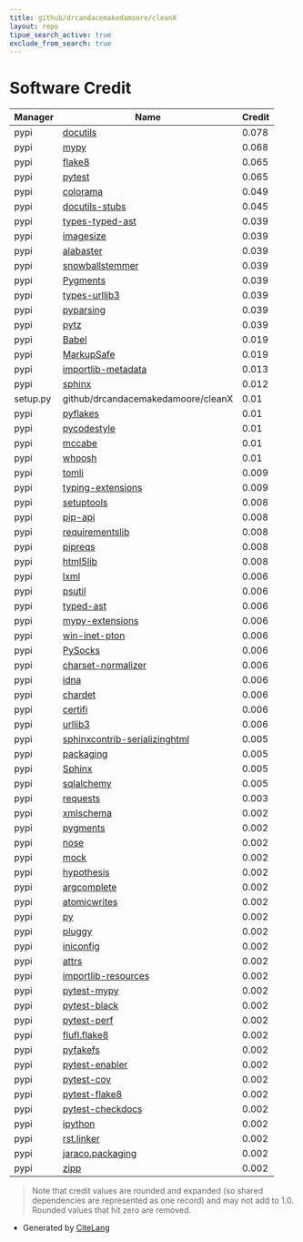 ```yaml
---
title: github/drcandacemakedamoore/cleanX
layout: repo
tipue_search_active: true
exclude_from_search: true
---
```

# Software Credit

|Manager|Name|Credit|
|-------|----|------|
|pypi|[docutils](http://docutils.sourceforge.net/)|0.078|
|pypi|[mypy](http://www.mypy-lang.org/)|0.068|
|pypi|[flake8](https://github.com/pycqa/flake8)|0.065|
|pypi|[pytest](https://docs.pytest.org/en/latest/)|0.065|
|pypi|[colorama](https://github.com/tartley/colorama)|0.049|
|pypi|[docutils-stubs](https://github.com/tk0miya/docutils-stubs)|0.045|
|pypi|[types-typed-ast](https://github.com/python/typeshed)|0.039|
|pypi|[imagesize](https://github.com/shibukawa/imagesize_py)|0.039|
|pypi|[alabaster](https://alabaster.readthedocs.io)|0.039|
|pypi|[snowballstemmer](https://github.com/snowballstem/snowball)|0.039|
|pypi|[Pygments](https://pygments.org/)|0.039|
|pypi|[types-urllib3](https://pypi.org/project/types-urllib3)|0.039|
|pypi|[pyparsing](https://pypi.org/project/pyparsing)|0.039|
|pypi|[pytz](https://pypi.org/project/pytz)|0.039|
|pypi|[Babel](https://pypi.org/project/Babel)|0.019|
|pypi|[MarkupSafe](https://pypi.org/project/MarkupSafe)|0.019|
|pypi|[importlib-metadata](https://github.com/python/importlib_metadata)|0.013|
|pypi|[sphinx](https://www.sphinx-doc.org/)|0.012|
|setup.py|github/drcandacemakedamoore/cleanX|0.01|
|pypi|[pyflakes](https://pypi.org/project/pyflakes)|0.01|
|pypi|[pycodestyle](https://pypi.org/project/pycodestyle)|0.01|
|pypi|[mccabe](https://pypi.org/project/mccabe)|0.01|
|pypi|[whoosh](https://pypi.org/project/whoosh)|0.01|
|pypi|[tomli](https://pypi.org/project/tomli)|0.009|
|pypi|[typing-extensions](https://pypi.org/project/typing-extensions)|0.009|
|pypi|[setuptools](https://pypi.org/project/setuptools)|0.008|
|pypi|[pip-api](https://pypi.org/project/pip-api)|0.008|
|pypi|[requirementslib](https://pypi.org/project/requirementslib)|0.008|
|pypi|[pipreqs](https://pypi.org/project/pipreqs)|0.008|
|pypi|[html5lib](https://pypi.org/project/html5lib)|0.008|
|pypi|[lxml](https://pypi.org/project/lxml)|0.006|
|pypi|[psutil](https://pypi.org/project/psutil)|0.006|
|pypi|[typed-ast](https://pypi.org/project/typed-ast)|0.006|
|pypi|[mypy-extensions](https://pypi.org/project/mypy-extensions)|0.006|
|pypi|[win-inet-pton](https://pypi.org/project/win-inet-pton)|0.006|
|pypi|[PySocks](https://pypi.org/project/PySocks)|0.006|
|pypi|[charset-normalizer](https://pypi.org/project/charset-normalizer)|0.006|
|pypi|[idna](https://pypi.org/project/idna)|0.006|
|pypi|[chardet](https://pypi.org/project/chardet)|0.006|
|pypi|[certifi](https://pypi.org/project/certifi)|0.006|
|pypi|[urllib3](https://pypi.org/project/urllib3)|0.006|
|pypi|[sphinxcontrib-serializinghtml](http://sphinx-doc.org/)|0.005|
|pypi|[packaging](https://github.com/pypa/packaging)|0.005|
|pypi|[Sphinx](https://pypi.org/project/Sphinx)|0.005|
|pypi|[sqlalchemy](https://pypi.org/project/sqlalchemy)|0.005|
|pypi|[requests](https://requests.readthedocs.io)|0.003|
|pypi|[xmlschema](https://github.com/sissaschool/xmlschema)|0.002|
|pypi|[pygments](https://pypi.org/project/pygments)|0.002|
|pypi|[nose](https://pypi.org/project/nose)|0.002|
|pypi|[mock](https://pypi.org/project/mock)|0.002|
|pypi|[hypothesis](https://pypi.org/project/hypothesis)|0.002|
|pypi|[argcomplete](https://pypi.org/project/argcomplete)|0.002|
|pypi|[atomicwrites](https://pypi.org/project/atomicwrites)|0.002|
|pypi|[py](https://pypi.org/project/py)|0.002|
|pypi|[pluggy](https://pypi.org/project/pluggy)|0.002|
|pypi|[iniconfig](https://pypi.org/project/iniconfig)|0.002|
|pypi|[attrs](https://pypi.org/project/attrs)|0.002|
|pypi|[importlib-resources](https://pypi.org/project/importlib-resources)|0.002|
|pypi|[pytest-mypy](https://pypi.org/project/pytest-mypy)|0.002|
|pypi|[pytest-black](https://pypi.org/project/pytest-black)|0.002|
|pypi|[pytest-perf](https://pypi.org/project/pytest-perf)|0.002|
|pypi|[flufl.flake8](https://pypi.org/project/flufl.flake8)|0.002|
|pypi|[pyfakefs](https://pypi.org/project/pyfakefs)|0.002|
|pypi|[pytest-enabler](https://pypi.org/project/pytest-enabler)|0.002|
|pypi|[pytest-cov](https://pypi.org/project/pytest-cov)|0.002|
|pypi|[pytest-flake8](https://pypi.org/project/pytest-flake8)|0.002|
|pypi|[pytest-checkdocs](https://pypi.org/project/pytest-checkdocs)|0.002|
|pypi|[ipython](https://pypi.org/project/ipython)|0.002|
|pypi|[rst.linker](https://pypi.org/project/rst.linker)|0.002|
|pypi|[jaraco.packaging](https://pypi.org/project/jaraco.packaging)|0.002|
|pypi|[zipp](https://pypi.org/project/zipp)|0.002|


> Note that credit values are rounded and expanded (so shared dependencies are represented as one record) and may not add to 1.0. Rounded values that hit zero are removed.


- Generated by [CiteLang](https://github.com/vsoch/citelang)
